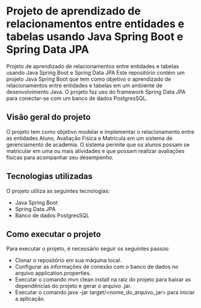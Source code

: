 # Projeto de aprendizado de relacionamentos entre entidades e tabelas usando Java Spring Boot e Spring Data JPA

Projeto de aprendizado de relacionamentos entre entidades e tabelas usando Java Spring Boot e Spring Data JPA
Este repositório contém um projeto Java Spring Boot que tem como objetivo o aprendizado de relacionamentos entre entidades e tabelas em um ambiente de desenvolvimento Java. O projeto faz uso do framework Spring Data JPA para conectar-se com um banco de dados PostgresSQL.

## Visão geral do projeto
O projeto tem como objetivo modelar e implementar o relacionamento entre as entidades Aluno, Avaliação Física e Matrícula em um sistema de gerenciamento de academia. O sistema permite que os alunos possam se matricular em uma ou mais atividades e que possam realizar avaliações físicas para acompanhar seu desempenho.

## Tecnologias utilizadas
O projeto utiliza as seguintes tecnologias:

- Java Spring Boot
- Spring Data JPA
- Banco de dados PostgresSQL

## Como executar o projeto
Para executar o projeto, é necessário seguir os seguintes passos:

- Clonar o repositório em sua máquina local.
- Configurar as informações de conexão com o banco de dados no arquivo application.properties.
- Executar o comando mvn clean install na raiz do projeto para baixar as dependências do projeto e gerar o arquivo .jar.
- Executar o comando java -jar target/<nome_do_arquivo_jar> para iniciar a aplicação.
